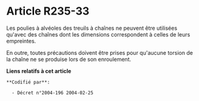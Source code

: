 # Article R235-33

Les poulies à alvéoles des treuils à chaînes ne peuvent être utilisées qu'avec des chaînes dont les dimensions correspondent
à celles de leurs empreintes.

En outre, toutes précautions doivent être prises pour qu'aucune torsion de la chaîne ne se produise lors de son enroulement.

**Liens relatifs à cet article**

	**Codifié par**:

	  - Décret n°2004-196 2004-02-25
